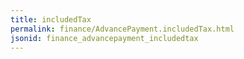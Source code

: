 ```yaml
---
title: includedTax
permalink: finance/AdvancePayment.includedTax.html
jsonid: finance_advancepayment_includedtax
---
```

